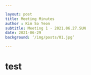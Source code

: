 ```yaml
---

layout: post 
title: Meeting Minutes
author : Kim So Yeon
subtitle: Meeting 1 - 2021.06.27.SUN
date: 2021-06-29
background: ‘/img/posts/01.jpg’

---
```



# test
